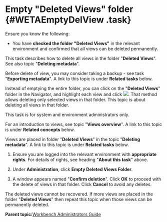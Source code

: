 # Empty "Deleted Views" folder {#WETAEmptyDelView .task}

Ensure you know the following:

-   You have **checked the folder "Deleted Views"** in the relevant environment and confirmed that all views can be deleted permanently.

This task describes how to delete all views in the folder "**Deleted Views**". See also topic "**Deleting metadata**".

Before delete of view, you may consider taking a backup - see task "**Exporting metadata**". A link to this topic is under **Related tasks** below.

Instead of emptying the entire folder, you can click on the "**Deleted Views**" folder in the Navigator, and highlight each view and click ![](images/Icon_Del_Metadata_01.gif). That method allows deleting only selected views in that folder. This topic is about deleting all views in that folder.

This task is for system and environment administrators only.

For an introduction to views, see topic "**Views overview**". A link to this topic is under **Related concepts** below.

Views are placed in folder "**Deleted Views**" in the topic "**Deleting metadata**". A link to this topic is under **Related tasks** below.

1.  Ensure you are logged into the relevant environment with **appropriate rights**. For details of rights, see heading "**About this task**" above.

2.  Under **Administration**, click **Empty Deleted Views Folder**.

3.  A window appears named "**Confirm deletion**". Click **OK** to proceed with the delete of views in that folder. Click **Cancel** to avoid any deletes.


The deleted views cannot be recovered. If more views are placed in the folder "**Deleted Views**" then repeat this topic when those views can be permanently deleted.

**Parent topic:**[Workbench Administrators Guide](../html/AAR582WEAdmin.md)

